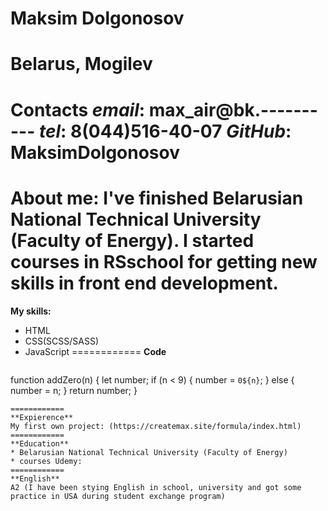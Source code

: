 # Maksim Dolgonosov 
**Belarus, Mogilev**
============
**Contacts**
*email*:  max_air@bk.----------
*tel*: 8(044)516-40-07
*GitHub*: MaksimDolgonosov
============
**About me:**
I've finished Belarusian National Technical University (Faculty of Energy).
I started courses in RSschool for getting new skills in front end development.
============
**My skills:**
* HTML
* CSS(SCSS/SASS)
* JavaScript
============
**Code**
  ```
function addZero(n) {
        let number;
        if (n < 9) {
            number = `0${n}`;
        } else {
            number = n;
        }
        return number;
    }
``` 
============
**Expierence**
My first own project: (https://createmax.site/formula/index.html)
============
**Education**
* Belarusian National Technical University (Faculty of Energy)
* courses Udemy:
============
**English**
A2 (I have been stying English in school, university and got some practice in USA during student exchange program)
